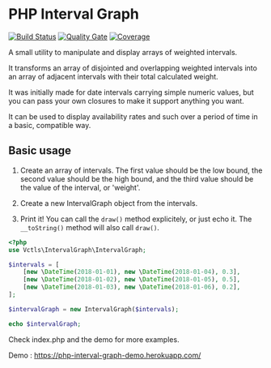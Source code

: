 # PHP Interval Graph
[![Build Status](https://travis-ci.org/vctls/php-interval-graph.svg?branch=master)](https://travis-ci.org/vctls/php-interval-graph) [![Quality Gate](https://sonarcloud.io/api/project_badges/measure?project=php-interval-graph&metric=alert_status)](https://sonarcloud.io/dashboard?id=php-interval-graph) [![Coverage](https://sonarcloud.io/api/project_badges/measure?project=php-interval-graph&metric=coverage)](https://sonarcloud.io/dashboard?id=php-interval-graph)

A small utility to manipulate and display arrays of weighted intervals.

It transforms an array of disjointed and overlapping weighted intervals
into an array of adjacent intervals with their total calculated weight.

It was initially made for date intervals carrying simple numeric values,
but you can pass your own closures to make it support anything you want.

It can be used to display availability rates and such over a period of
time in a basic, compatible way.

## Basic usage
1. Create an array of intervals. The first value should be the low bound,
the second value should be the high bound, and the third value should be
the value of the interval, or 'weight'.

2. Create a new IntervalGraph object from the intervals.

3. Print it! You can call the `draw()` method explicitely, or just echo it.
The `__toString()` method will also call `draw()`.

```php
<?php
use Vctls\IntervalGraph\IntervalGraph;

$intervals = [
    [new \DateTime(2018-01-01), new \DateTime(2018-01-04), 0.3],
    [new \DateTime(2018-01-02), new \DateTime(2018-01-05), 0.5],
    [new \DateTime(2018-01-03), new \DateTime(2018-01-06), 0.2],
];

$intervalGraph = new IntervalGraph($intervals);

echo $intervalGraph;
```

Check index.php and the demo for more examples.

Demo : https://php-interval-graph-demo.herokuapp.com/
